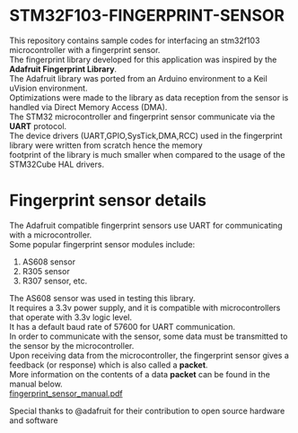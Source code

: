# STM32F103-FINGERPRINT-SENSOR  
This repository contains sample codes for interfacing an stm32f103 microcontroller with a fingerprint sensor.  
The fingerprint library developed for this application was inspired by the **Adafruit Fingerprint Library**.  
The Adafruit library was ported from an Arduino environment to a Keil uVision environment.  
Optimizations were made to the library as data reception from the sensor is handled via Direct Memory Access (DMA).  
The STM32 microcontroller and fingerprint sensor communicate via the **UART** protocol.  
The device drivers (UART,GPIO,SysTick,DMA,RCC) used in the fingerprint library were written from scratch hence the memory   
footprint of the library is much smaller when compared to the usage of the STM32Cube HAL drivers.   

# Fingerprint sensor details  
The Adafruit compatible fingerprint sensors use UART for communicating with a microcontroller.   
Some popular fingerprint sensor modules include:      
1. AS608 sensor  
2. R305 sensor
3. R307 sensor, etc.  

The AS608 sensor was used in testing this library.    
It requires a 3.3v power supply, and it is compatible with microcontrollers that operate with 3.3v logic level.  
It has a default baud rate of 57600 for UART communication.  
In order to communicate with the sensor, some data must be transmitted to the sensor by the microcontroller.  
Upon receiving data from the microcontroller, the fingerprint sensor gives a feedback (or response) which is also called a **packet**.  
More information on the contents of a data **packet** can be found in the manual below.  
[fingerprint_sensor_manual.pdf](https://github.com/MUDAL/stm32f103-fingerprint-sensor/files/8353945/fingerprint_sensor_manual.pdf)  

Special thanks to @adafruit for their contribution to open source hardware and software


